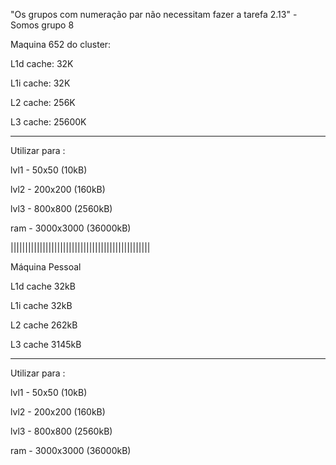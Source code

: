 "Os grupos com numeração par não necessitam fazer a tarefa 2.13" - Somos grupo 8


Maquina 652 do cluster:                                       
                                                         
                                                            
L1d cache:             32K                      
                                                
L1i cache:             32K                     
                                                
L2 cache:              256K                    
                                              
L3 cache:              25600K                  
                                               
------------------------------------------------         
Utilizar para :                                
                                              
lvl1 - 50x50 (10kB)                             
                                                  
lvl2 - 200x200 (160kB)                            
                                               
lvl3 - 800x800 (2560kB)                         
                                               
ram - 3000x3000 (36000kB)

||||||||||||||||||||||||||||||||||||||||||||||||

Máquina Pessoal

L1d cache           32kB

L1i cache           32kB

L2 cache            262kB

L3 cache            3145kB

-------------------------------------------------

Utilizar para :                              
                                               
lvl1 - 50x50 (10kB)                             
                                               
lvl2 - 200x200 (160kB)                           
                                               
lvl3 - 800x800 (2560kB)                         
                                               
ram - 3000x3000 (36000kB)







